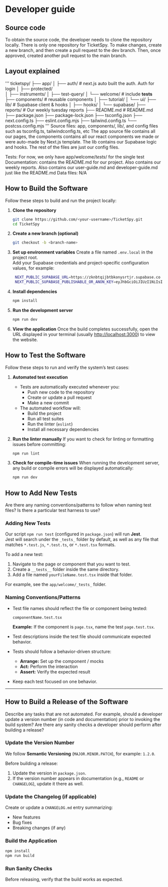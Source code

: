 # Developer guide

## Source code

To obtain the source code, the developer needs to clone the repository locally. There is only one repository for TicketSpy. To make changes, create a new branch, and then create a pull request to the dev branch. Then, once approved, created another pull request to the main branch.

## Layout explained

'''
ticketspy/
├── app/
│ ├── auth/ # next.js auto built the auth. Auth for login
│ ├── protected/  
│ ├── instruments/
│ ├── test-query/
│ └── welcome/ # include **tests**
├── components/ # reusable components
│ ├── tutorial/
│ └── ui/
├── lib/ # Supabase client & hooks
│ ├── hooks/
│ └── supabase/
├── reports/ # Our weekly tuesday reports
├── README.md # README.md
├── package.json
├── package-lock.json
├── tsconfig.json
├── next.config.ts
├── eslint.config.mjs
├── tailwind.config.ts
└── postcss.config.mjs
'''
Source files: app, components/, lib/, and config files such as tsconfig.ts, tailwindconfig.ts, etc
The app source file contains all our pages, the components contains all our react components we made or were auto-made by Next.js template. The lib contains our Supabase logic and hooks. The rest of the files are just our config files.

Tests: For now, we only have app/welcome/_tests_/ for the single test
Documentation: contains the README.md for our project. Also contains our weekly reports. Also contains our user-guide.md and developer-guide.md just like the README.md
Data files: N/A

## How to Build the Software

Follow these steps to build and run the project locally:

1. **Clone the repository**
   ```bash
   git clone https://github.com/<your-username>/TicketSpy.git
   cd TicketSpy
   ```
2. **Create a new branch (optional)**
   ```bash
   git checkout -b <branch-name>
   ```
3. **Set up environment variables**
   Create a file named `.env.local` in the project root.  
   Add your Supabase credentials and project-specific configuration values, for example:
   ```bash
    NEXT_PUBLIC_SUPABASE_URL=https://zknbtqijbtbkonysrtjr.supabase.co
    NEXT_PUBLIC_SUPABASE_PUBLISHABLE_OR_ANON_KEY=eyJhbGciOiJIUzI1NiIsInR5cCI6IkpXVCJ9.eyJpc3MiOiJzdXBhYmFzZSIsInJlZiI6InprbmJ0cWlqYnRia29ueXNydGpyIiwicm9sZSI6ImFub24iLCJpYXQiOjE3NjAwNDI4MTYsImV4cCI6MjA3NTYxODgxNn0.LjEZQWSYmqsWKptDFaG2WyETQzfld0APEeHdlrI5Tco
   ```
4. **Install dependencies**
   ```bash
   npm install
   ```
5. **Run the development server**
   ```bash
   npm run dev
   ```
6. **View the application**
   Once the build completes successfully, open the URL displayed in your terminal (usually [http://localhost:3000](http://localhost:3000)) to view the website.

## How to Test the Software

Follow these steps to run and verify the system’s test cases:

1. **Automated test execution**
   - Tests are automatically executed whenever you:
     - Push new code to the repository
     - Create or update a pull request
     - Make a new commit
   - The automated workflow will:
     - Build the project
     - Run all test suites
     - Run the linter (`eslint`)
     - Install all necessary dependencies

2. **Run the linter manually**
   If you want to check for linting or formatting issues before committing:

   ```bash
   npm run lint
   ```

3. **Check for compile-time issues**
   When running the development server, any build or compile errors will be displayed automatically:
   ```bash
   npm run dev
   ```

## How to Add New Tests

Are there any naming conventions/patterns to follow when naming test files? Is there a particular test harness to use?

### Adding New Tests

Our script `npm run test` (configured in `package.json`) will run **Jest**.  
Jest will search under the `_tests_` folder by default, as well as any file that matches `*.test.js`, `*.test.ts`, or `*.test.tsx` formats.

To add a new test:

1. Navigate to the page or component that you want to test.
2. Create a `__tests__` folder inside the same directory.
3. Add a file named `yourFileName.test.tsx` inside that folder.

For example, see the `app/welcome/_tests_` folder.

### Naming Conventions/Patterns

- Test file names should reflect the file or component being tested:

  ```
  componentName.test.tsx
  ```

  **Example:** If the component is `page.tsx`, name the test `page.test.tsx`.

- Test descriptions inside the test file should communicate expected behavior.

- Tests should follow a behavior-driven structure:
  - **Arrange:** Set up the component / mocks
  - **Act:** Perform the interaction
  - **Assert:** Verify the expected result

- Keep each test focused on one behavior.

---

## How to Build a Release of the Software

Describe any tasks that are not automated. For example, should a developer update a version number (in code and documentation) prior to invoking the build system? Are there any sanity checks a developer should perform after building a release?

### Update the Version Number

We follow **Semantic Versioning** (`MAJOR.MINOR.PATCH`), for example: `1.2.0`.

Before building a release:

1. Update the version in `package.json`.
2. If the version number appears in documentation (e.g., `README` or `CHANGELOG`), update it there as well.

### Update the Changelog (if applicable)

Create or update a `CHANGELOG.md` entry summarizing:

- New features
- Bug fixes
- Breaking changes (if any)

### Build the Application

```bash
npm install
npm run build
```

### Run Sanity Checks

Before releasing, verify that the build works as expected.

